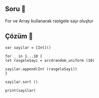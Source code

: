 ## Soru 📖
For ve Array kullanarak rastgele sayı oluştur

## Çözüm 🔨

```
var sayilar = [Int]()

for _ in 1...10 {
let rasgeleSayi = arc4random_uniform (10)

sayilar.append(Int (rasgeleSayi))
}

sayilar.sort ()

print(sayilar)


```
